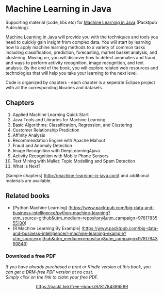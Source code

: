 # Machine Learning in Java

Supporting material (code, libs etc) for [Machine Learning in Java](https://www.packtpub.com/big-data-and-business-intelligence/machine-learning-java?utm_source=github&utm_medium=repository&utm_campaign=9781784396589) (Packtpub Publishing).

[Machine Learning in Java](https://www.packtpub.com/big-data-and-business-intelligence/machine-learning-java?utm_source=github&utm_medium=repository&utm_campaign=9781784396589) will provide you with the techniques and tools you need to quickly gain insight from complex data. You will start by learning how to apply machine learning methods to a variety of common tasks including classification, prediction, forecasting, market basket analysis, and clustering. Moving on, you will discover how to detect anomalies and fraud, and ways to perform activity recognition, image recognition, and text analysis. By the end of the book, you will explore related web resources and technologies that will help you take your learning to the next level.

Code is organized by chapters - each chapter is a seperate Eclipse project with all the corresponding libraries and datasets.

## Chapters
1. Applied Machine Learning Quick Start
1. Java Tools and Libraries for Machine Learning
1. Basic Algorithms: Classification, Regression, and Clustering
1. Customer Relationship Prediction
1. Affinity Analysis
1. Recommendation Engine with Apache Mahout
1. Fraud and Anomaly Detection
1. Image Recognition with DeepLearning4java
1. Activity Recognition with Mobile Phone Sensors
1. Text Mining with Mallet: Topic Modelling and Spam Detection
1. What is Next?

[Sample chapters] (http://machine-learning-in-java.com) and additional materials are available.

## Related books
* [Python Machine Learning] (https://www.packtpub.com/big-data-and-business-intelligence/python-machine-learning?utm_source=github&utm_medium=repository&utm_campaign=9781783555130)
* [R Machine Learning By Example] (https://www.packtpub.com/big-data-and-business-intelligence/r-machine-learning-example?utm_source=github&utm_medium=repository&utm_campaign=9781784390846)

### Download a free PDF

 <i>If you have already purchased a print or Kindle version of this book, you can get a DRM-free PDF version at no cost.<br>Simply click on the link to claim your free PDF.</i>
<p align="center"> <a href="https://packt.link/free-ebook/9781784396589">https://packt.link/free-ebook/9781784396589 </a> </p>